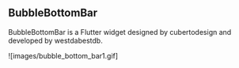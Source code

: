 ## BubbleBottomBar

BubbleBottomBar is a Flutter widget designed by cubertodesign and developed by westdabestdb.

![images/bubble_bottom_bar1.gif]